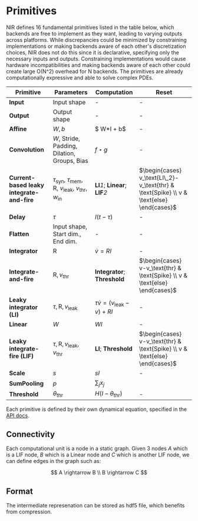 # Primitives

NIR defines 16 fundamental primitives listed in the table below, which backends are free to implement as they want, leading to varying outputs across platforms. While discrepancies could be minimized by constraining implementations or making backends aware of each other's discretization choices, NIR does not do this since it is declarative, specifying only the necessary inputs and outputs. Constraining implementations would cause hardware incompatibilities and making backends aware of each other could create large O(N^2) overhead for N backends. The primitives are already computationally expressive and able to solve complex PDEs. 

| Primitive | Parameters | Computation | Reset |
|-|-|-|-|  
| **Input** | Input shape | - | - |
| **Output** | Output shape | - | - |
| **Affine** | $W, b$ | $ W*I + b$ | - |
| **Convolution** | $W$, Stride, Padding, Dilation, Groups, Bias | $f \star g$ | - |
| **Current-based leaky integrate-and-fire** | $\tau_\text{syn}$, $\tau_\text{mem}$, R, $v_\text{leak}$, $v_\text{thr}$, $w_\text{in}$ | **LI**_1_; **Linear**; **LIF**_2_ | $\begin{cases} v_\text{LI\_2}-v_\text{thr} & \text{Spike} \\ v & \text{else} \end{cases}$ |
| **Delay** | $\tau$ | $I(t - \tau)$ | - |  
| **Flatten** | Input shape, Start dim., End dim. | - | - |
| **Integrator** | $\text{R}$ | $\dot{v} = R I$ | - |
| **Integrate-and-fire** | $\text{R}, v_\text{thr}$ | **Integrator**; **Threshold** | $\begin{cases} v-v_\text{thr} & \text{Spike} \\ v & \text{else} \end{cases}$ |
| **Leaky integrator (LI)** | $\tau, \text{R}, v_\text{leak}$ | $\tau \dot{v} = (v_\text{leak} - v) + R I$ | - |
| **Linear** | $W$ | $W I$ | - |
| **Leaky integrate-fire (LIF)** | $\tau, \text{R}, v_\text{leak}, v_\text{thr}$ | **LI**; **Threshold** | $\begin{cases} v-v_\text{thr} & \text{Spike} \\ v & \text{else} \end{cases}$ |
| **Scale** | $s$ | $s I$ | - |
| **SumPooling** | $p$ | $\sum_{j} x_j$ |  |
| **Threshold** | $\theta_\text{thr}$ | $H(I - \theta_\text{thr})$ | - |

Each primitive is defined by their own dynamical equation, specified in the [API docs](https://nnir.readthedocs.io/en/latest/modindex.html).

## Connectivity 

Each computational unit is a node in a static graph.
Given 3 nodes $A$ which is a LIF node, $B$ which is a Linear node and $C$ which is another LIF node, we can define edges in the graph such as:

$$
    A \rightarrow B \\
    B \rightarrow C
$$

## Format
The intermediate represenation can be stored as hdf5 file, which benefits from compression. 